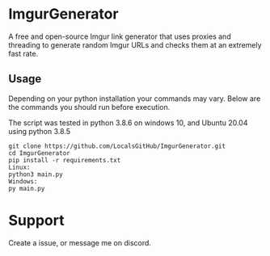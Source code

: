 # ImgurGenerator
A free and open-source Imgur link generator that uses proxies and threading to generate random Imgur URLs and checks them at an extremely fast rate.

## Usage

Depending on your python installation your commands may vary. 
Below are the commands you should run before execution.

The script was tested in python 3.8.6 on windows 10, and Ubuntu 20.04 using python 3.8.5

```
git clone https://github.com/LocalsGitHub/ImgurGenerator.git
cd ImgurGenerator
pip install -r requirements.txt
Linux:
python3 main.py
Windows:
py main.py
```

# Support
Create a issue, or message me on discord.

